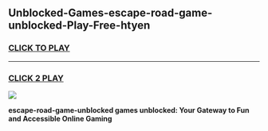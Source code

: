 
## Unblocked-Games-escape-road-game-unblocked-Play-Free-htyen
<h3>
<a href="https://premium76.site?title=escape-road-game-unblocked&ref=20A">CLICK TO PLAY</a></h3>
<hr>

<h3>
<a href="https://premium76.site?title=escape-road-game-unblocked&ref=20A">CLICK 2 PLAY</a>
  
</h3>

<a href="https://premium76.site?title=escape-road-game-unblocked&ref=20A"><img src="https://clearcache.store/games.png"></a>


**escape-road-game-unblocked games unblocked: Your Gateway to Fun and Accessible Online Gaming**
